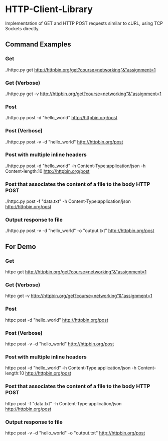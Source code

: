 # HTTP-Client-Library
Implementation of GET and HTTP POST requests similar to cURL, using TCP Sockets directly. 

## Command Examples
### Get
./httpc.py get http://httpbin.org/get?course=networking"&"assignment=1
### Get (Verbose)
./httpc.py get -v http://httpbin.org/get?course=networking"&"assignment=1
### Post
./httpc.py post -d "hello_world" http://httpbin.org/post
### Post (Verbose)
./httpc.py post -v -d "hello_world" http://httpbin.org/post

### Post with multiple inline headers
./httpc.py post -d "hello_world" -h Content-Type:application/json -h Content-length:10  http://httpbin.org/post

### Post that associates the content of a file to the body HTTP POST 
./httpc.py post -f "data.txt" -h Content-Type:application/json  http://httpbin.org/post

### Output response to file 
./httpc.py post -v -d "hello_world" -o "output.txt" http://httpbin.org/post

## For Demo
### Get
httpc get http://httpbin.org/get?course=networking"&"assignment=1
### Get (Verbose)
httpc get -v http://httpbin.org/get?course=networking"&"assignment=1
### Post
httpc post -d "hello_world" http://httpbin.org/post
### Post (Verbose)
httpc post -v -d "hello_world" http://httpbin.org/post

### Post with multiple inline headers
httpc post -d "hello_world" -h Content-Type:application/json -h Content-length:10  http://httpbin.org/post

### Post that associates the content of a file to the body HTTP POST 
httpc post -f "data.txt" -h Content-Type:application/json  http://httpbin.org/post

### Output response to file 
httpc post -v -d "hello_world" -o "output.txt" http://httpbin.org/post
